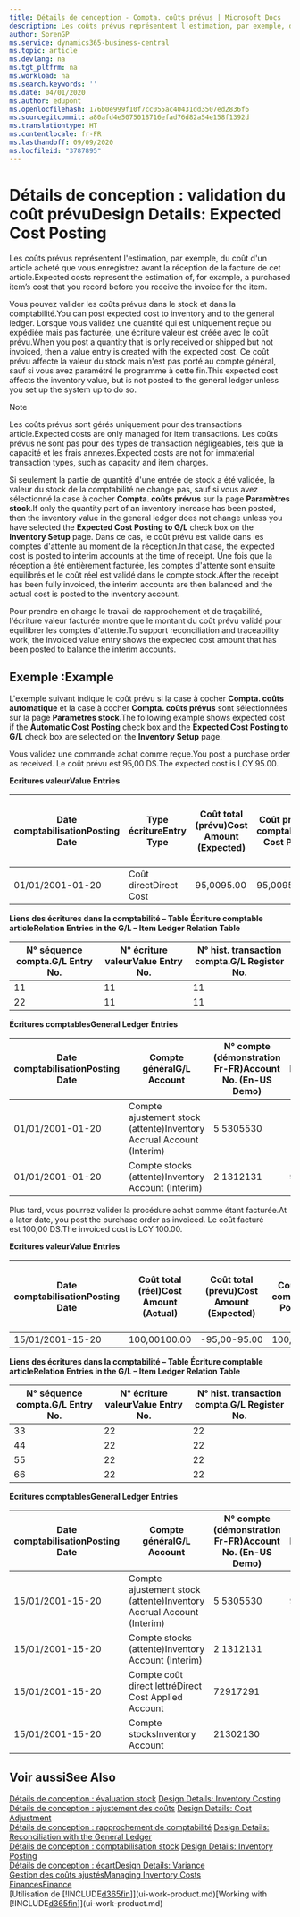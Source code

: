```yaml
---
title: Détails de conception - Compta. coûts prévus | Microsoft Docs
description: Les coûts prévus représentent l'estimation, par exemple, du coût d'un article acheté que vous enregistrez avant la réception de la facture de cet article.
author: SorenGP
ms.service: dynamics365-business-central
ms.topic: article
ms.devlang: na
ms.tgt_pltfrm: na
ms.workload: na
ms.search.keywords: ''
ms.date: 04/01/2020
ms.author: edupont
ms.openlocfilehash: 176b0e999f10f7cc055ac40431dd3507ed2836f6
ms.sourcegitcommit: a80afd4e5075018716efad76d82a54e158f1392d
ms.translationtype: HT
ms.contentlocale: fr-FR
ms.lasthandoff: 09/09/2020
ms.locfileid: "3787895"
---
```

# <a name="design-details-expected-cost-posting"></a><span data-ttu-id="e3aa2-103">Détails de conception : validation du coût prévu</span><span class="sxs-lookup"><span data-stu-id="e3aa2-103">Design Details: Expected Cost Posting</span></span>
<span data-ttu-id="e3aa2-104">Les coûts prévus représentent l'estimation, par exemple, du coût d'un article acheté que vous enregistrez avant la réception de la facture de cet article.</span><span class="sxs-lookup"><span data-stu-id="e3aa2-104">Expected costs represent the estimation of, for example, a purchased item’s cost that you record before you receive the invoice for the item.</span></span>  

 <span data-ttu-id="e3aa2-105">Vous pouvez valider les coûts prévus dans le stock et dans la comptabilité.</span><span class="sxs-lookup"><span data-stu-id="e3aa2-105">You can post expected cost to inventory and to the general ledger.</span></span> <span data-ttu-id="e3aa2-106">Lorsque vous validez une quantité qui est uniquement reçue ou expédiée mais pas facturée, une écriture valeur est créée avec le coût prévu.</span><span class="sxs-lookup"><span data-stu-id="e3aa2-106">When you post a quantity that is only received or shipped but not invoiced, then a value entry is created with the expected cost.</span></span> <span data-ttu-id="e3aa2-107">Ce coût prévu affecte la valeur du stock mais n'est pas porté au compte général, sauf si vous avez paramétré le programme à cette fin.</span><span class="sxs-lookup"><span data-stu-id="e3aa2-107">This expected cost affects the inventory value, but is not posted to the general ledger unless you set up the system up to do so.</span></span>  

> [!NOTE]  
>  <span data-ttu-id="e3aa2-108">Les coûts prévus sont gérés uniquement pour des transactions article.</span><span class="sxs-lookup"><span data-stu-id="e3aa2-108">Expected costs are only managed for item transactions.</span></span> <span data-ttu-id="e3aa2-109">Les coûts prévus ne sont pas pour des types de transaction négligeables, tels que la capacité et les frais annexes.</span><span class="sxs-lookup"><span data-stu-id="e3aa2-109">Expected costs are not for immaterial transaction types, such as capacity and item charges.</span></span>  

 <span data-ttu-id="e3aa2-110">Si seulement la partie de quantité d'une entrée de stock a été validée, la valeur du stock de la comptabilité ne change pas, sauf si vous avez sélectionné la case à cocher **Compta. coûts prévus** sur la page **Paramètres stock**.</span><span class="sxs-lookup"><span data-stu-id="e3aa2-110">If only the quantity part of an inventory increase has been posted, then the inventory value in the general ledger does not change unless you have selected the **Expected Cost Posting to G/L** check box on the **Inventory Setup** page.</span></span> <span data-ttu-id="e3aa2-111">Dans ce cas, le coût prévu est validé dans les comptes d'attente au moment de la réception.</span><span class="sxs-lookup"><span data-stu-id="e3aa2-111">In that case, the expected cost is posted to interim accounts at the time of receipt.</span></span> <span data-ttu-id="e3aa2-112">Une fois que la réception a été entièrement facturée, les comptes d'attente sont ensuite équilibrés et le coût réel est validé dans le compte stock.</span><span class="sxs-lookup"><span data-stu-id="e3aa2-112">After the receipt has been fully invoiced, the interim accounts are then balanced and the actual cost is posted to the inventory account.</span></span>  

 <span data-ttu-id="e3aa2-113">Pour prendre en charge le travail de rapprochement et de traçabilité, l'écriture valeur facturée montre que le montant du coût prévu validé pour équilibrer les comptes d'attente.</span><span class="sxs-lookup"><span data-stu-id="e3aa2-113">To support reconciliation and traceability work, the invoiced value entry shows the expected cost amount that has been posted to balance the interim accounts.</span></span>  

## <a name="example"></a><span data-ttu-id="e3aa2-114">Exemple :</span><span class="sxs-lookup"><span data-stu-id="e3aa2-114">Example</span></span>  
 <span data-ttu-id="e3aa2-115">L'exemple suivant indique le coût prévu si la case à cocher **Compta. coûts automatique** et la case à cocher **Compta. coûts prévus** sont sélectionnées sur la page **Paramètres stock**.</span><span class="sxs-lookup"><span data-stu-id="e3aa2-115">The following example shows expected cost if the **Automatic Cost Posting** check box and the **Expected Cost Posting to G/L** check box are selected on the **Inventory Setup** page.</span></span>  

 <span data-ttu-id="e3aa2-116">Vous validez une commande achat comme reçue.</span><span class="sxs-lookup"><span data-stu-id="e3aa2-116">You post a purchase order as received.</span></span> <span data-ttu-id="e3aa2-117">Le coût prévu est 95,00 DS.</span><span class="sxs-lookup"><span data-stu-id="e3aa2-117">The expected cost is LCY 95.00.</span></span>  

 <span data-ttu-id="e3aa2-118">**Ecritures valeur**</span><span class="sxs-lookup"><span data-stu-id="e3aa2-118">**Value Entries**</span></span>  

|<span data-ttu-id="e3aa2-119">Date comptabilisation</span><span class="sxs-lookup"><span data-stu-id="e3aa2-119">Posting Date</span></span>|<span data-ttu-id="e3aa2-120">Type écriture</span><span class="sxs-lookup"><span data-stu-id="e3aa2-120">Entry Type</span></span>|<span data-ttu-id="e3aa2-121">Coût total (prévu)</span><span class="sxs-lookup"><span data-stu-id="e3aa2-121">Cost Amount (Expected)</span></span>|<span data-ttu-id="e3aa2-122">Coût prévu validé en comptabilité</span><span class="sxs-lookup"><span data-stu-id="e3aa2-122">Expected Cost Posted to G/L</span></span>|<span data-ttu-id="e3aa2-123">Coût prévu</span><span class="sxs-lookup"><span data-stu-id="e3aa2-123">Expected Cost</span></span>|<span data-ttu-id="e3aa2-124">N° écriture comptable article</span><span class="sxs-lookup"><span data-stu-id="e3aa2-124">Item Ledger Entry No.</span></span>|<span data-ttu-id="e3aa2-125">Numéro de la séquence</span><span class="sxs-lookup"><span data-stu-id="e3aa2-125">Entry No.</span></span>|  
|------------------|----------------|------------------------------|----------------------------------|-------------------|---------------------------|---------------|  
|<span data-ttu-id="e3aa2-126">01/01/20</span><span class="sxs-lookup"><span data-stu-id="e3aa2-126">01-01-20</span></span>|<span data-ttu-id="e3aa2-127">Coût direct</span><span class="sxs-lookup"><span data-stu-id="e3aa2-127">Direct Cost</span></span>|<span data-ttu-id="e3aa2-128">95,00</span><span class="sxs-lookup"><span data-stu-id="e3aa2-128">95.00</span></span>|<span data-ttu-id="e3aa2-129">95,00</span><span class="sxs-lookup"><span data-stu-id="e3aa2-129">95.00</span></span>|<span data-ttu-id="e3aa2-130">Oui</span><span class="sxs-lookup"><span data-stu-id="e3aa2-130">Yes</span></span>|<span data-ttu-id="e3aa2-131">1</span><span class="sxs-lookup"><span data-stu-id="e3aa2-131">1</span></span>|<span data-ttu-id="e3aa2-132">1</span><span class="sxs-lookup"><span data-stu-id="e3aa2-132">1</span></span>|  

 <span data-ttu-id="e3aa2-133">**Liens des écritures dans la comptabilité – Table Écriture comptable article**</span><span class="sxs-lookup"><span data-stu-id="e3aa2-133">**Relation Entries in the G/L – Item Ledger Relation Table**</span></span>  

|<span data-ttu-id="e3aa2-134">N° séquence compta.</span><span class="sxs-lookup"><span data-stu-id="e3aa2-134">G/L Entry No.</span></span>|<span data-ttu-id="e3aa2-135">N° écriture valeur</span><span class="sxs-lookup"><span data-stu-id="e3aa2-135">Value Entry No.</span></span>|<span data-ttu-id="e3aa2-136">N° hist. transaction compta.</span><span class="sxs-lookup"><span data-stu-id="e3aa2-136">G/L Register No.</span></span>|  
|--------------------|---------------------|-----------------------|  
|<span data-ttu-id="e3aa2-137">1</span><span class="sxs-lookup"><span data-stu-id="e3aa2-137">1</span></span>|<span data-ttu-id="e3aa2-138">1</span><span class="sxs-lookup"><span data-stu-id="e3aa2-138">1</span></span>|<span data-ttu-id="e3aa2-139">1</span><span class="sxs-lookup"><span data-stu-id="e3aa2-139">1</span></span>|  
|<span data-ttu-id="e3aa2-140">2</span><span class="sxs-lookup"><span data-stu-id="e3aa2-140">2</span></span>|<span data-ttu-id="e3aa2-141">1</span><span class="sxs-lookup"><span data-stu-id="e3aa2-141">1</span></span>|<span data-ttu-id="e3aa2-142">1</span><span class="sxs-lookup"><span data-stu-id="e3aa2-142">1</span></span>|  

 <span data-ttu-id="e3aa2-143">**Écritures comptables**</span><span class="sxs-lookup"><span data-stu-id="e3aa2-143">**General Ledger Entries**</span></span>  

|<span data-ttu-id="e3aa2-144">Date comptabilisation</span><span class="sxs-lookup"><span data-stu-id="e3aa2-144">Posting Date</span></span>|<span data-ttu-id="e3aa2-145">Compte général</span><span class="sxs-lookup"><span data-stu-id="e3aa2-145">G/L Account</span></span>|<span data-ttu-id="e3aa2-146">N° compte (démonstration Fr-FR)</span><span class="sxs-lookup"><span data-stu-id="e3aa2-146">Account No. (En-US Demo)</span></span>|<span data-ttu-id="e3aa2-147">Montant</span><span class="sxs-lookup"><span data-stu-id="e3aa2-147">Amount</span></span>|<span data-ttu-id="e3aa2-148">Numéro de la séquence</span><span class="sxs-lookup"><span data-stu-id="e3aa2-148">Entry No.</span></span>|  
|------------------|------------------|---------------------------------|------------|---------------|  
|<span data-ttu-id="e3aa2-149">01/01/20</span><span class="sxs-lookup"><span data-stu-id="e3aa2-149">01-01-20</span></span>|<span data-ttu-id="e3aa2-150">Compte ajustement stock (attente)</span><span class="sxs-lookup"><span data-stu-id="e3aa2-150">Inventory Accrual Account (Interim)</span></span>|<span data-ttu-id="e3aa2-151">5 530</span><span class="sxs-lookup"><span data-stu-id="e3aa2-151">5530</span></span>|<span data-ttu-id="e3aa2-152">-95,00</span><span class="sxs-lookup"><span data-stu-id="e3aa2-152">-95.00</span></span>|<span data-ttu-id="e3aa2-153">2</span><span class="sxs-lookup"><span data-stu-id="e3aa2-153">2</span></span>|  
|<span data-ttu-id="e3aa2-154">01/01/20</span><span class="sxs-lookup"><span data-stu-id="e3aa2-154">01-01-20</span></span>|<span data-ttu-id="e3aa2-155">Compte stocks (attente)</span><span class="sxs-lookup"><span data-stu-id="e3aa2-155">Inventory Account (Interim)</span></span>|<span data-ttu-id="e3aa2-156">2 131</span><span class="sxs-lookup"><span data-stu-id="e3aa2-156">2131</span></span>|<span data-ttu-id="e3aa2-157">95,00</span><span class="sxs-lookup"><span data-stu-id="e3aa2-157">95.00</span></span>|<span data-ttu-id="e3aa2-158">1</span><span class="sxs-lookup"><span data-stu-id="e3aa2-158">1</span></span>|  

 <span data-ttu-id="e3aa2-159">Plus tard, vous pourrez valider la procédure achat comme étant facturée.</span><span class="sxs-lookup"><span data-stu-id="e3aa2-159">At a later date, you post the purchase order as invoiced.</span></span> <span data-ttu-id="e3aa2-160">Le coût facturé est 100,00 DS.</span><span class="sxs-lookup"><span data-stu-id="e3aa2-160">The invoiced cost is LCY 100.00.</span></span>  

 <span data-ttu-id="e3aa2-161">**Ecritures valeur**</span><span class="sxs-lookup"><span data-stu-id="e3aa2-161">**Value Entries**</span></span>  

|<span data-ttu-id="e3aa2-162">Date comptabilisation</span><span class="sxs-lookup"><span data-stu-id="e3aa2-162">Posting Date</span></span>|<span data-ttu-id="e3aa2-163">Coût total (réel)</span><span class="sxs-lookup"><span data-stu-id="e3aa2-163">Cost Amount (Actual)</span></span>|<span data-ttu-id="e3aa2-164">Coût total (prévu)</span><span class="sxs-lookup"><span data-stu-id="e3aa2-164">Cost Amount (Expected)</span></span>|<span data-ttu-id="e3aa2-165">Coût validé en comptabilité</span><span class="sxs-lookup"><span data-stu-id="e3aa2-165">Cost Posted to G/L</span></span>|<span data-ttu-id="e3aa2-166">Coût prévu</span><span class="sxs-lookup"><span data-stu-id="e3aa2-166">Expected Cost</span></span>|<span data-ttu-id="e3aa2-167">N° écriture comptable article</span><span class="sxs-lookup"><span data-stu-id="e3aa2-167">Item Ledger Entry No.</span></span>|<span data-ttu-id="e3aa2-168">Numéro de la séquence</span><span class="sxs-lookup"><span data-stu-id="e3aa2-168">Entry No.</span></span>|  
|------------------|----------------------------|------------------------------|-------------------------|-------------------|---------------------------|---------------|  
|<span data-ttu-id="e3aa2-169">15/01/20</span><span class="sxs-lookup"><span data-stu-id="e3aa2-169">01-15-20</span></span>|<span data-ttu-id="e3aa2-170">100,00</span><span class="sxs-lookup"><span data-stu-id="e3aa2-170">100.00</span></span>|<span data-ttu-id="e3aa2-171">-95,00</span><span class="sxs-lookup"><span data-stu-id="e3aa2-171">-95.00</span></span>|<span data-ttu-id="e3aa2-172">100,00</span><span class="sxs-lookup"><span data-stu-id="e3aa2-172">100.00</span></span>|<span data-ttu-id="e3aa2-173">Non</span><span class="sxs-lookup"><span data-stu-id="e3aa2-173">No</span></span>|<span data-ttu-id="e3aa2-174">1</span><span class="sxs-lookup"><span data-stu-id="e3aa2-174">1</span></span>|<span data-ttu-id="e3aa2-175">2</span><span class="sxs-lookup"><span data-stu-id="e3aa2-175">2</span></span>|  

 <span data-ttu-id="e3aa2-176">**Liens des écritures dans la comptabilité – Table Écriture comptable article**</span><span class="sxs-lookup"><span data-stu-id="e3aa2-176">**Relation Entries in the G/L – Item Ledger Relation Table**</span></span>  

|<span data-ttu-id="e3aa2-177">N° séquence compta.</span><span class="sxs-lookup"><span data-stu-id="e3aa2-177">G/L Entry No.</span></span>|<span data-ttu-id="e3aa2-178">N° écriture valeur</span><span class="sxs-lookup"><span data-stu-id="e3aa2-178">Value Entry No.</span></span>|<span data-ttu-id="e3aa2-179">N° hist. transaction compta.</span><span class="sxs-lookup"><span data-stu-id="e3aa2-179">G/L Register No.</span></span>|  
|--------------------|---------------------|-----------------------|  
|<span data-ttu-id="e3aa2-180">3</span><span class="sxs-lookup"><span data-stu-id="e3aa2-180">3</span></span>|<span data-ttu-id="e3aa2-181">2</span><span class="sxs-lookup"><span data-stu-id="e3aa2-181">2</span></span>|<span data-ttu-id="e3aa2-182">2</span><span class="sxs-lookup"><span data-stu-id="e3aa2-182">2</span></span>|  
|<span data-ttu-id="e3aa2-183">4</span><span class="sxs-lookup"><span data-stu-id="e3aa2-183">4</span></span>|<span data-ttu-id="e3aa2-184">2</span><span class="sxs-lookup"><span data-stu-id="e3aa2-184">2</span></span>|<span data-ttu-id="e3aa2-185">2</span><span class="sxs-lookup"><span data-stu-id="e3aa2-185">2</span></span>|  
|<span data-ttu-id="e3aa2-186">5</span><span class="sxs-lookup"><span data-stu-id="e3aa2-186">5</span></span>|<span data-ttu-id="e3aa2-187">2</span><span class="sxs-lookup"><span data-stu-id="e3aa2-187">2</span></span>|<span data-ttu-id="e3aa2-188">2</span><span class="sxs-lookup"><span data-stu-id="e3aa2-188">2</span></span>|  
|<span data-ttu-id="e3aa2-189">6</span><span class="sxs-lookup"><span data-stu-id="e3aa2-189">6</span></span>|<span data-ttu-id="e3aa2-190">2</span><span class="sxs-lookup"><span data-stu-id="e3aa2-190">2</span></span>|<span data-ttu-id="e3aa2-191">2</span><span class="sxs-lookup"><span data-stu-id="e3aa2-191">2</span></span>|  

 <span data-ttu-id="e3aa2-192">**Écritures comptables**</span><span class="sxs-lookup"><span data-stu-id="e3aa2-192">**General Ledger Entries**</span></span>  

|<span data-ttu-id="e3aa2-193">Date comptabilisation</span><span class="sxs-lookup"><span data-stu-id="e3aa2-193">Posting Date</span></span>|<span data-ttu-id="e3aa2-194">Compte général</span><span class="sxs-lookup"><span data-stu-id="e3aa2-194">G/L Account</span></span>|<span data-ttu-id="e3aa2-195">N° compte (démonstration Fr-FR)</span><span class="sxs-lookup"><span data-stu-id="e3aa2-195">Account No. (En-US Demo)</span></span>|<span data-ttu-id="e3aa2-196">Montant</span><span class="sxs-lookup"><span data-stu-id="e3aa2-196">Amount</span></span>|<span data-ttu-id="e3aa2-197">Numéro de la séquence</span><span class="sxs-lookup"><span data-stu-id="e3aa2-197">Entry No.</span></span>|  
|------------------|------------------|---------------------------------|------------|---------------|  
|<span data-ttu-id="e3aa2-198">15/01/20</span><span class="sxs-lookup"><span data-stu-id="e3aa2-198">01-15-20</span></span>|<span data-ttu-id="e3aa2-199">Compte ajustement stock (attente)</span><span class="sxs-lookup"><span data-stu-id="e3aa2-199">Inventory Accrual Account (Interim)</span></span>|<span data-ttu-id="e3aa2-200">5 530</span><span class="sxs-lookup"><span data-stu-id="e3aa2-200">5530</span></span>|<span data-ttu-id="e3aa2-201">95,00</span><span class="sxs-lookup"><span data-stu-id="e3aa2-201">95.00</span></span>|<span data-ttu-id="e3aa2-202">4</span><span class="sxs-lookup"><span data-stu-id="e3aa2-202">4</span></span>|  
|<span data-ttu-id="e3aa2-203">15/01/20</span><span class="sxs-lookup"><span data-stu-id="e3aa2-203">01-15-20</span></span>|<span data-ttu-id="e3aa2-204">Compte stocks (attente)</span><span class="sxs-lookup"><span data-stu-id="e3aa2-204">Inventory Account (Interim)</span></span>|<span data-ttu-id="e3aa2-205">2 131</span><span class="sxs-lookup"><span data-stu-id="e3aa2-205">2131</span></span>|<span data-ttu-id="e3aa2-206">-95,00</span><span class="sxs-lookup"><span data-stu-id="e3aa2-206">-95.00</span></span>|<span data-ttu-id="e3aa2-207">3</span><span class="sxs-lookup"><span data-stu-id="e3aa2-207">3</span></span>|  
|<span data-ttu-id="e3aa2-208">15/01/20</span><span class="sxs-lookup"><span data-stu-id="e3aa2-208">01-15-20</span></span>|<span data-ttu-id="e3aa2-209">Compte coût direct lettré</span><span class="sxs-lookup"><span data-stu-id="e3aa2-209">Direct Cost Applied Account</span></span>|<span data-ttu-id="e3aa2-210">7291</span><span class="sxs-lookup"><span data-stu-id="e3aa2-210">7291</span></span>|<span data-ttu-id="e3aa2-211">-100</span><span class="sxs-lookup"><span data-stu-id="e3aa2-211">-100</span></span>|<span data-ttu-id="e3aa2-212">6</span><span class="sxs-lookup"><span data-stu-id="e3aa2-212">6</span></span>|  
|<span data-ttu-id="e3aa2-213">15/01/20</span><span class="sxs-lookup"><span data-stu-id="e3aa2-213">01-15-20</span></span>|<span data-ttu-id="e3aa2-214">Compte stocks</span><span class="sxs-lookup"><span data-stu-id="e3aa2-214">Inventory Account</span></span>|<span data-ttu-id="e3aa2-215">2130</span><span class="sxs-lookup"><span data-stu-id="e3aa2-215">2130</span></span>|<span data-ttu-id="e3aa2-216">100</span><span class="sxs-lookup"><span data-stu-id="e3aa2-216">100</span></span>|<span data-ttu-id="e3aa2-217">5</span><span class="sxs-lookup"><span data-stu-id="e3aa2-217">5</span></span>|  

## <a name="see-also"></a><span data-ttu-id="e3aa2-218">Voir aussi</span><span class="sxs-lookup"><span data-stu-id="e3aa2-218">See Also</span></span>
 <span data-ttu-id="e3aa2-219">[Détails de conception : évaluation stock](design-details-inventory-costing.md) </span><span class="sxs-lookup"><span data-stu-id="e3aa2-219">[Design Details: Inventory Costing](design-details-inventory-costing.md) </span></span>  
 <span data-ttu-id="e3aa2-220">[Détails de conception : ajustement des coûts](design-details-cost-adjustment.md) </span><span class="sxs-lookup"><span data-stu-id="e3aa2-220">[Design Details: Cost Adjustment](design-details-cost-adjustment.md) </span></span>  
 <span data-ttu-id="e3aa2-221">[Détails de conception : rapprochement de comptabilité](design-details-reconciliation-with-the-general-ledger.md) </span><span class="sxs-lookup"><span data-stu-id="e3aa2-221">[Design Details: Reconciliation with the General Ledger](design-details-reconciliation-with-the-general-ledger.md) </span></span>  
 <span data-ttu-id="e3aa2-222">[Détails de conception : comptabilisation stock](design-details-inventory-posting.md) </span><span class="sxs-lookup"><span data-stu-id="e3aa2-222">[Design Details: Inventory Posting](design-details-inventory-posting.md) </span></span>  
 [<span data-ttu-id="e3aa2-223">Détails de conception : écart</span><span class="sxs-lookup"><span data-stu-id="e3aa2-223">Design Details: Variance</span></span>](design-details-variance.md)  
 [<span data-ttu-id="e3aa2-224">Gestion des coûts ajustés</span><span class="sxs-lookup"><span data-stu-id="e3aa2-224">Managing Inventory Costs</span></span>](finance-manage-inventory-costs.md)  
 [<span data-ttu-id="e3aa2-225">Finances</span><span class="sxs-lookup"><span data-stu-id="e3aa2-225">Finance</span></span>](finance.md)  
 <span data-ttu-id="e3aa2-226">[Utilisation de [!INCLUDE[d365fin](includes/d365fin_md.md)]](ui-work-product.md)</span><span class="sxs-lookup"><span data-stu-id="e3aa2-226">[Working with [!INCLUDE[d365fin](includes/d365fin_md.md)]](ui-work-product.md)</span></span>
